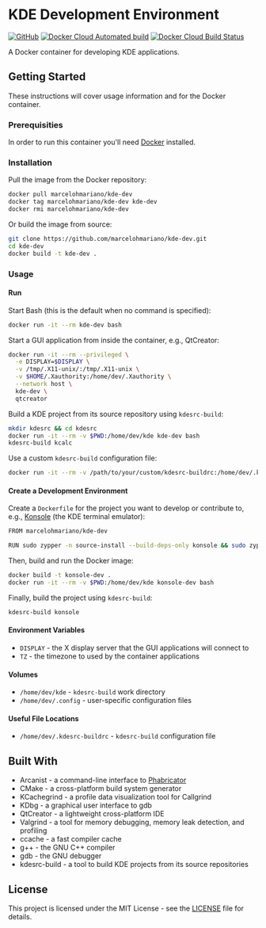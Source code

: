 # KDE Development Environment

[![GitHub](https://img.shields.io/github/license/marcelohmariano/kde-dev.svg)](LICENSE)
[![Docker Cloud Automated build](https://img.shields.io/docker/cloud/automated/marcelohmariano/kde-dev.svg)](https://hub.docker.com/r/marcelohmariano/kde-dev)
[![Docker Cloud Build Status](https://img.shields.io/docker/cloud/build/marcelohmariano/kde-dev.svg)](https://hub.docker.com/r/marcelohmariano/kde-dev/builds)

A Docker container for developing KDE applications.

## Getting Started

These instructions will cover usage information and for the Docker container.

### Prerequisities

In order to run this container you'll need [Docker](https://docs.docker.com/get-started/) installed.

### Installation

Pull the image from the Docker repository:

```sh
docker pull marcelohmariano/kde-dev
docker tag marcelohmariano/kde-dev kde-dev
docker rmi marcelohmariano/kde-dev
```

Or build the image from source:

```sh
git clone https://github.com/marcelohmariano/kde-dev.git
cd kde-dev
docker build -t kde-dev .
```

### Usage

#### Run

Start Bash (this is the default when no command is specified):

```sh
docker run -it --rm kde-dev bash
```

Start a GUI application from inside the container, e.g., QtCreator:

```sh
docker run -it --rm --privileged \
  -e DISPLAY=$DISPLAY \
  -v /tmp/.X11-unix/:/tmp/.X11-unix \
  -v $HOME/.Xauthority:/home/dev/.Xauthority \
  --network host \
  kde-dev \
  qtcreator
```

Build a KDE project from its source repository using `kdesrc-build`:

```sh
mkdir kdesrc && cd kdesrc
docker run -it --rm -v $PWD:/home/dev/kde kde-dev bash
kdesrc-build kcalc
```

Use a custom `kdesrc-build` configuration file:

```sh
docker run -it --rm -v /path/to/your/custom/kdesrc-buildrc:/home/dev/.kdesrc-buildrc kde-dev bash
```

#### Create a Development Environment

Create a `Dockerfile` for the project you want to develop or contribute to, e.g., [Konsole](https://konsole.kde.org/) (the KDE terminal emulator):

```sh
FROM marcelohmariano/kde-dev

RUN sudo zypper -n source-install --build-deps-only konsole && sudo zypper clean -a
```

Then, build and run the Docker image:

```sh
docker build -t konsole-dev .
docker run -it --rm -v $PWD:/home/dev/kde konsole-dev bash
```

Finally, build the project using `kdesrc-build`:

```sh
kdesrc-build konsole
```

#### Environment Variables

* `DISPLAY` - the X display server that the GUI applications will connect to
* `TZ` - the timezone to used by the container applications

#### Volumes

* `/home/dev/kde` - `kdesrc-build` work directory
* `/home/dev/.config` - user-specific configuration files

#### Useful File Locations

* `/home/dev/.kdesrc-buildrc` - `kdesrc-build` configuration file

## Built With

* Arcanist - a command-line interface to [Phabricator](https://phabricator.kde.org/)
* CMake - a cross-platform build system generator
* KCachegrind - a profile data visualization tool for Callgrind
* KDbg - a graphical user interface to gdb
* QtCreator - a lightweight cross-platform IDE
* Valgrind - a tool for memory debugging, memory leak detection, and profiling
* ccache - a fast compiler cache
* g++ - the GNU C++ compiler
* gdb - the GNU debugger
* kdesrc-build - a tool to build KDE projects from its source repositories

## License

This project is licensed under the MIT License - see the [LICENSE](LICENSE) file for details.
